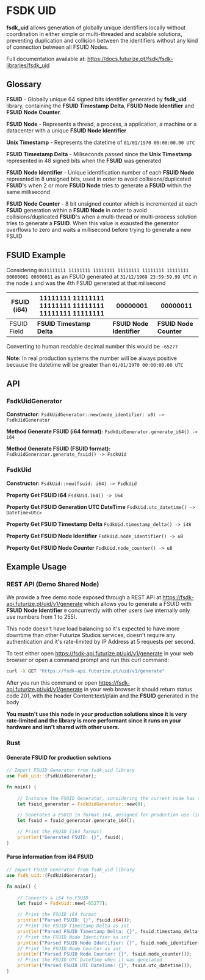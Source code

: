 # FSDK UID

**fsdk_uid** allows generation of globally unique identifiers locally without coordination in either simple or multi-threaded and scalable solutions, preventing duplication and collision between the identifiers without any kind of connection between all FSUID Nodes.

Full documentation available at: https://docs.futurize.pt/fsdk/fsdk-libraries/fsdk_uid

## Glossary

**FSUID** - Globally unique 64 signed bits identifier generated by **fsdk_uid** library, containing the **FSUID Timestamp Delta**, **FSUID Node Identifier** and **FSUID Node Counter**.

**FSUID Node** - Represents a thread, a process, a application, a machine or a datacenter with a unique **FSUID Node Identifier**

**Unix Timestamp** - Represents the datetime of ``01/01/1970 00:00:00.00 UTC``

**FSUID Timestamp Delta** - Miliseconds passed since the **Unix Timestamp** represented in 48 signed bits when the **FSUID** was generated

**FSUID Node Identifier** - Unique identification number of each **FSUID Node** represnted in 8 unsigned bits, used in order to avoid collisions/duplicated **FSUID**'s when 2 or more **FSUID Node** tries to generate a **FSUID** within the same millisecond

**FSUID Node Counter** - 8 bit unsigned counter which is incremented at each **FSUID** generation within a **FSUID Node** in order to avoid collisions/duplicated **FSUID**'s when a multi-thread or multi-process solution tries to generate a **FSUID**. When this value is exausted the generator overflows to zero and waits a millisecond before trying to generate a new FSUID

## FSUID Example

Considering ``0b11111111 11111111 11111111 11111111 11111111 11111111 00000001 00000011`` as an FSUID generated at ``31/12/1969 23:59:59.99 UTC`` in the node ``1`` and was the 4th FSUID generated at that milisecond

| FSUID (i64) | 11111111 11111111 11111111 11111111 11111111 11111111 | 00000001 | 00000011 |
|-------------|-------------------------------------------------------|----------|----------|
| FSUID Field | **FSUID Timestamp Delta** | **FSUID Node Identifier** | **FSUID Node Counter**  |

Converting to human readable decimal number this would be ``-65277``

**Note:** In real production systems the number will be always positive because the datetime will be greater than ``01/01/1970 00:00:00.00 UTC``

## API

### FsdkUidGenerator

**Constructor:** ``FsdkUidGenerator::new(node_identifier: u8) -> FsdkUidGenerator``

**Method Generate FSUID (i64 format):** ``FsdkUidGenerator.generate_i64() -> i64``

**Method Generate FSUID (FSUID format):** ``FsdkUidGenerator.generate_fsuid() -> FsdkUid``

### FsdkUid

**Constructor:** ``FsdkUid::new(fsuid: i64) -> FsdkUid``

**Property Get FSUID i64** ``FsdkUid.i64() -> i64``

**Property Get FSUID Generation UTC DateTime** ``FsdkUid.utc_datetime() -> DateTime<Utc>``

**Property Get FSUID Timestamp Delta** ``FsdkUid.timestamp_delta() -> i48``

**Property Get FSUID Node Identifier** ``FsdkUid.node_identifier() -> u8``

**Property Get FSUID Node Counter** ``FsdkUid.node_counter() -> u8``

## Example Usage

### REST API (Demo Shared Node)

We provide a free demo node exposed through a REST API at https://fsdk-api.futurize.pt/uid/v1/generate which allows you to generate a FSUID with **FSUID Node Identifier** ``0`` concurrently with other users (we internally only use numbers from 1 to 255).

This node doesn't have load balancing so it's expected to have more downtime than other Futurize Studios services, doesn't require any authentication and it's rate-limited by IP Address at 5 requests per second.


To test either open https://fsdk-api.futurize.pt/uid/v1/generate in your web browser or open a command prompt and run this curl command:
```sh
curl -X GET "https://fsdk-api.futurize.pt/uid/v1/generate"
```
After you run this command or open https://fsdk-api.futurize.pt/uid/v1/generate in your web browser it should return status code 201, with the header Content:text/plain and the **FSUID** generated in the body

**You mustn't use this node in your production solutions since it is very rate-limited and the library is more performant since it runs on your hardware and isn't shared with other users.**


### Rust

#### Generate FSUID for production solutions
```rust
// Import FSUID Generator from fsdk_uid library
use fsdk_uid::{FsdkUidGenerator};

fn main() {
    
    // Instance the FSUID Generator, considering the current node has the identifier 0
    let fsuid_generator = FsdkUidGenerator::new(0);

    // Generates a FSUID in format i64, designed for production use (it works in single-threaded and multi-threaded environments)
    let fsuid = fsuid_generator.generate_i64();

    // Print the FSUID (i64 format)
    println!("Generated FSUID: {}", fsuid);
}
```


#### Parse information from i64 FSUID
```rust
// Import FSUID Generator from fsdk_uid library
use fsdk_uid::{FsdkUidGenerator};

fn main() {
    
    // Converts a i64 to FSUID
    let fsuid = FsdkUid::new(-65277);

    // Print the FSUID i64 format
    println!("Parsed FSUID: {}", fsuid.i64());
    // Print the FSUID Timestamp Delta as int
    println!("Parsed FSUID Timestamp Delta: {}", fsuid.timestamp_delta());
    // Print the FSUID Node Identifier as int
    println!("Parsed FSUID Node Identifier: {}", fsuid.node_identifier());
    // Print the FSUID Node Counter as int
    println!("Parsed FSUID Node Counter: {}", fsuid.node_counter());
    // Print the FSUID UTC DateTime when it was generated
    println!("Parsed FSUID UTC DateTime: {}", fsuid.utc_datetime());
}
```